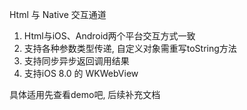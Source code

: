 Html 与 Native 交互通道

1. Html与iOS、Android两个平台交互方式一致
2. 支持各种参数类型传递, 自定义对象需重写toString方法
3. 支持同步异步返回调用结果
4. 支持iOS 8.0 的 WKWebView

具体适用先查看demo吧, 后续补充文档
